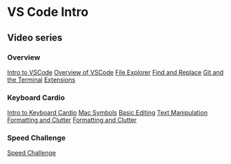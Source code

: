 # VS Code Intro

## Video series

### Overview

<a href="https://vimeo.com/album/5349754/video/297768289">Intro to VSCode</a>
<a href="https://vimeo.com/album/5349754/video/297768486">Overview of VSCode</a>
<a href="https://vimeo.com/album/5349754/video/297767046">File Explorer</a>
<a href="https://vimeo.com/album/5349754/video/297767424">Find and Replace</a>
<a href="https://vimeo.com/album/5349754/video/297768880">Git and the Terminal</a>
<a href="https://vimeo.com/album/5349754/video/297766777">Extensions</a>

### Keyboard Cardio

<a href="https://vimeo.com/album/5349754/video/297768159">Intro to Keyboard Cardio</a>
<a href="https://vimeo.com/album/5349754/video/297768462">Mac Symbols</a>
<a href="https://vimeo.com/album/5349754/video/297766523">Basic Editing</a>
<a href="https://vimeo.com/album/5349754/video/297769026">Text Manipulation</a>
<a href="https://vimeo.com/album/5349754/video/297768026">Formatting and Clutter</a>
<a href="https://vimeo.com/album/5349754/video/297767264">Formatting and Clutter</a>

### Speed Challenge

<a href="https://github.com/Rasbandit/Super-Speed-Challenge">Speed Challenge</a>